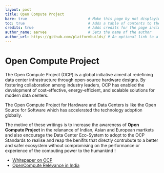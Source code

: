 ```yaml
---
layout: post
title: Open Compute Project
bare: true                            # Make this page by not displaying author information, and ensuring there's no table of contents
toc: true                             # Adds a table of contents to the left sidebar of the page
credits: true                         # Adds credits for the page including the author and date to the title
author_name: aarvee                   # Sets the name of the author
author_url: https://github.com/platformbuilds/ # An optional link to a page specific to the author
---
```


# Open Compute Project
The Open Compute Project (OCP) is a global initiative aimed at redefining data center infrastructure through open-source hardware designs. 
By fostering collaboration among industry leaders, OCP has enabled the development of cost-effective, energy-efficient, and scalable solutions for modern data centers.

The Open Compute Project for Hardware and Data Centers is like the Open Source for Software which has accelerated the technology adoption globally.

The motive of these writings is to increase the awareness of **Open Compute Project** in the relanance of Indian, Asian and European martkets and also encourage the Data Center Eco-System to adopt to the OCP Standards to realise and reap the benifits that directly contrubute to a better and safer ecosystem without compromising on the performance or experience of the computing power to the humankind !

- [Whitepaper on OCP](https://github.com/platformbuilds/opencompute/blob/main/whitepaper.md)
- [OpenCompute Relevance in India](https://github.com/platformbuilds/opencompute/blob/main/OCP-in-India.md)
